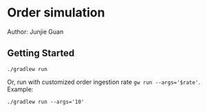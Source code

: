 Order simulation 
==================
Author: Junjie Guan

Getting Started
---------------

```
./gradlew run
```

Or, run with customized order ingestion rate `gw run --args='$rate'`. Example:
```
./gradlew run --args='10'
```
